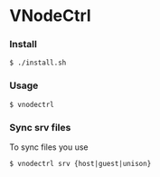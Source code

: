 # VNodeCtrl

### Install
    $ ./install.sh

### Usage
    $ vnodectrl

### Sync srv files
To sync files you use

    $ vnodectrl srv {host|guest|unison}
